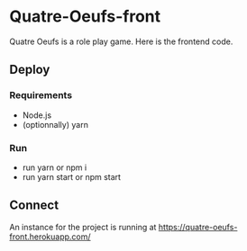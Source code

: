 # Quatre-Oeufs-front
Quatre Oeufs is a role play game. Here is the frontend code.

## Deploy
### Requirements
- Node.js
- (optionnally) yarn

### Run
- run yarn or npm i
- run yarn start or npm start

## Connect

An instance for the project is running at https://quatre-oeufs-front.herokuapp.com/